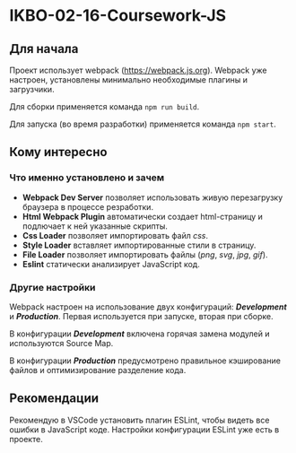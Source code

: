 # IKBO-02-16-Coursework-JS

## Для начала

Проект использует webpack (https://webpack.js.org). Webpack уже настроен, установлены минимально необходимые плагины и загрузчики.

Для сборки применяется команда `npm run build`.

Для запуска (во время разработки) применяется команда `npm start`.

## Кому интересно

### Что именно установлено и зачем

- **Webpack Dev Server** позволяет использовать живую перезагрузку браузера в процессе резработки.
- **Html Webpack Plugin** автоматически создает html-страницу и подлючает к ней указанные скрипты.
- **Css Loader** позволяет импортировать файл *css*.
- **Style Loader** вставляет импортированные стили в страницу.
- **File Loader** позволяет импортировать файлы (*png*, *svg*, *jpg*, *gif*).
- **Eslint** статически анализирует JavaScript код.

### Другие настройки

Webpack настроен на использование двух конфигураций: ***Development*** и ***Production***. Первая используется при запуске, вторая при сборке.

В конфигурации ***Development*** включена горячая замена модулей и используются Source Map.

В конфигурации ***Production*** предусмотрено правильное кэширование файлов и оптимизирование разделение кода.

## Рекомендации

Рекомендую в VSCode установить плагин ESLint, чтобы видеть все ошибки в JavaScript коде. Настройки конфигурации ESLint уже есть в проекте.
